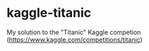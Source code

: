 # kaggle-titanic
My solution to the "Titanic" Kaggle competion (https://www.kaggle.com/competitions/titanic)
